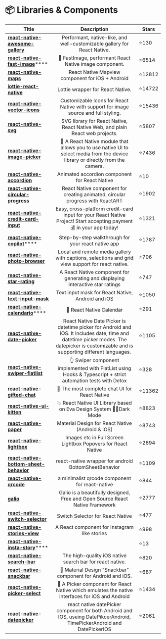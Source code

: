 # 📦 Libraries & Components

| Title                                                                                                                    |                                                                                        Description                                                                                       | Stars  |
| ------------------------------------------------------------------------------------------------------------------------ | :--------------------------------------------------------------------------------------------------------------------------------------------------------------------------------------: | ------ |
| ****[**react-native-awesome-gallery**](https://github.com/Flair-Dev/react-native-awesome-gallery)****                    |                                                         Performant, native-like, and well-customizable gallery for React Native.                                                         | ⭐130   |
| [**react-native-fast-image**](https://github.com/DylanVann/react-native-fast-image)****                                  |                                                                  🚩 FastImage, performant React Native image component.                                                                  | ⭐6514  |
| ****[**react-native-maps**](https://github.com/react-native-maps/react-native-maps)****                                  |                                                                     React Native Mapview component for iOS + Android                                                                     | ⭐12812 |
| ****[**lottie-react-native**](https://github.com/lottie-react-native/lottie-react-native)****                            |                                                                             Lottie wrapper for React Native.                                                                             | ⭐14722 |
| ****[**react-native-vector-icons**](https://github.com/oblador/react-native-vector-icons)****                            |                                                    Customizable Icons for React Native with support for image source and full styling.                                                   | ⭐15436 |
| ****[**react-native-svg**](https://github.com/react-native-svg/react-native-svg)****                                     |                                                       SVG library for React Native, React Native Web, and plain React web projects.                                                      | ⭐5807  |
| ****[**react-native-image-picker**](https://github.com/react-native-image-picker/react-native-image-picker)****          |                              🌄 A React Native module that allows you to use native UI to select media from the device library or directly from the camera.                              | ⭐7436  |
| ****[**react-native-accordion**](https://github.com/Gapur/react-native-accordion)****                                    |                                                                       Animated accordion component for React Native                                                                      | ⭐10    |
| ****[**react-native-circular-progress**](https://github.com/bartgryszko/react-native-circular-progress)****              |                                                       React Native component for creating animated, circular progress with ReactART                                                      | ⭐1902  |
| ****[**react-native-credit-card-input**](https://github.com/sbycrosz/react-native-credit-card-input)****                 |                                    Easy, cross-platform credit-card input for your React Native Project! Start accepting payment 💰 in your app today!                                   | ⭐1321  |
| [**react-native-copilot**](https://github.com/mohebifar/react-native-copilot)****                                        |                                                                    Step-by-step walkthrough for your react native app                                                                    | ⭐1787  |
| ****[**react-native-photo-browser**](https://github.com/halilb/react-native-photo-browser)****                           |                                             Local and remote media gallery with captions, selections and grid view support for react native.                                             | ⭐706   |
| ****[**react-native-star-rating**](https://github.com/djchie/react-native-star-rating)****                               |                                                      A React Native component for generating and displaying interactive star ratings                                                     | ⭐747   |
| ****[**react-native-text-input-mask**](https://github.com/react-native-text-input-mask/react-native-text-input-mask)**** |                                                                     Text input mask for React Native, Android and iOS                                                                    | ⭐1050  |
| [**react-native-calendario**](https://github.com/maggialejandro/react-native-calendario)****                             |                                                                                 📆 React Native Calendar                                                                                 | ⭐291   |
| ****[**react-native-date-picker**](https://github.com/henninghall/react-native-date-picker)****                          | React Native Date Picker is datetime picker for Android and iOS. It includes date, time and datetime picker modes. The datepicker is customizable and is supporting different languages. | ⭐1105  |
| ****[**react-native-swiper-flatlist**](https://github.com/gusgard/react-native-swiper-flatlist)****                      |                                        👆 Swiper component implemented with FlatList using Hooks & Typescript + strict automation tests with Detox                                       | ⭐328   |
| ****[**react-native-gifted-chat**](https://github.com/FaridSafi/react-native-gifted-chat)****                            |                                                                       💬 The most complete chat UI for React Native                                                                      | ⭐11362 |
| ****[**react-native-ui-kitten**](https://github.com/akveo/react-native-ui-kitten)****                                    |                                                            💥 React Native UI Library based on Eva Design System 🌚✨Dark Mode                                                            | ⭐8823  |
| ****[**react-native-paper**](https://github.com/callstack/react-native-paper)****                                        |                                                                     Material Design for React Native (Android & iOS)                                                                     | ⭐8743  |
| ****[**react-native-lightbox**](https://github.com/oblador/react-native-lightbox)****                                    |                                                               Images etc in Full Screen Lightbox Popovers for React Native                                                               | ⭐2694  |
| ****[**react-native-bottom-sheet-behavior**](https://github.com/cesardeazevedo/react-native-bottom-sheet-behavior)****   |                                                                   react-native wrapper for android BottomSheetBehavior                                                                   | ⭐1109  |
| ****[**react-native-qrcode**](https://github.com/cssivision/react-native-qrcode)****                                     |                                                                      a minimalist qrcode component for react-native                                                                      | ⭐844   |
| ****[**galio**](https://github.com/galio-org/galio)****                                                                  |                                                       Galio is a beautifully designed, Free and Open Source React Native Framework                                                       | ⭐2777  |
| ****[**react-native-switch-selector**](https://github.com/App2Sales/react-native-switch-selector)****                    |                                                                             Switch Selector for React Native                                                                             | ⭐477   |
| ****[**react-native-stories-view**](https://github.com/mohitk05/react-insta-stories)****                                 |                                                                       A React component for Instagram like stories                                                                       | ⭐998   |
| [**react-native-insta-story**](https://github.com/caglardurmus/react-native-insta-story)****                             |                                                                                                                                                                                          | ⭐13    |
| ****[**react-native-search-bar**](https://github.com/umhan35/react-native-search-bar)****                                |                                                                 The high-quality iOS native search bar for react native.                                                                 | ⭐820   |
| ****[**react-native-snackbar**](https://github.com/cooperka/react-native-snackbar)****                                   |                                                               🍱 Material Design "Snackbar" component for Android and iOS.                                                               | ⭐687   |
| ****[**react-native-picker-select**](https://github.com/lawnstarter/react-native-picker-select)****                      |                                              🔽 A Picker component for React Native which emulates the native interfaces for iOS and Android                                             | ⭐1434  |
| ****[**react-native-datepicker**](https://github.com/xgfe/react-native-datepicker)****                                   |                                 react native datePicker component for both Android and IOS, useing DatePikcerAndroid, TimePickerAndroid and DatePickerIOS                                | ⭐2061  |

